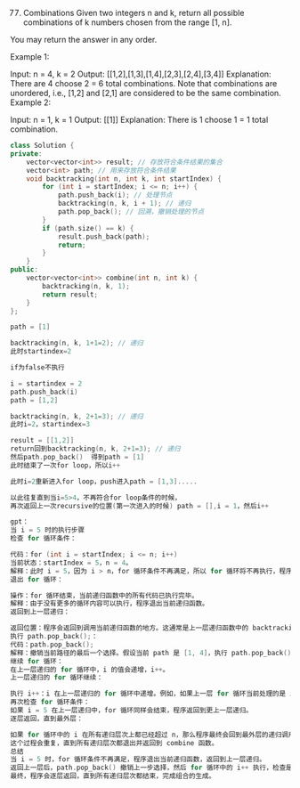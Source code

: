 77. Combinations
Given two integers n and k, return all possible combinations of k numbers chosen from the range [1, n].

You may return the answer in any order.

 

Example 1:

Input: n = 4, k = 2
Output: [[1,2],[1,3],[1,4],[2,3],[2,4],[3,4]]
Explanation: There are 4 choose 2 = 6 total combinations.
Note that combinations are unordered, i.e., [1,2] and [2,1] are considered to be the same combination.
Example 2:

Input: n = 1, k = 1
Output: [[1]]
Explanation: There is 1 choose 1 = 1 total combination.

```cpp
class Solution {
private:
    vector<vector<int>> result; // 存放符合条件结果的集合
    vector<int> path; // 用来存放符合条件结果
    void backtracking(int n, int k, int startIndex) {
        for (int i = startIndex; i <= n; i++) {
            path.push_back(i); // 处理节点
            backtracking(n, k, i + 1); // 递归
            path.pop_back(); // 回溯，撤销处理的节点
        }
        if (path.size() == k) {
            result.push_back(path);
            return;
        }
    }
public:
    vector<vector<int>> combine(int n, int k) {
        backtracking(n, k, 1);
        return result;
    }
};

path = [1]

backtracking(n, k, 1+1=2); // 递归
此时startindex=2

if为false不执行

i = startindex = 2
path.push_back(i)
path = [1,2]

backtracking(n, k, 2+1=3); // 递归
此时i=2，startindex=3

result = [[1,2]]
return回到backtracking(n, k, 2+1=3); // 递归
然后path.pop_back()  得到path = [1]
此时结束了一次for loop，所以i++

此时i=2重新进入for loop，push进入path = [1,3].....

以此往复直到当i=5>4，不再符合for loop条件的时候，
再次返回上一次recursive的位置(第一次进入的时候) path = [],i = 1，然后i++

gpt：
当 i = 5 时的执行步骤
检查 for 循环条件：

代码：for (int i = startIndex; i <= n; i++)
当前状态：startIndex = 5，n = 4。
解释：此时 i = 5，因为 i > n，for 循环条件不再满足，所以 for 循环将不再执行，程序跳到循环之后的代码。
退出 for 循环：

操作：for 循环结束，当前递归函数中的所有代码已执行完毕。
解释：由于没有更多的循环内容可以执行，程序退出当前递归函数。
返回到上一层递归：

返回位置：程序会返回到调用当前递归函数的地方。这通常是上一层递归函数中的 backtracking(n, k, startIndex) 语句之后的位置。
执行 path.pop_back();：
代码：path.pop_back();
解释：撤销当前路径的最后一个选择。假设当前 path 是 [1, 4]，执行 path.pop_back(); 后，path 变为 [1]。
继续 for 循环：
在上一层递归的 for 循环中，i 的值会递增，i++。
上一层递归的 for 循环继续：

执行 i++：i 在上一层递归的 for 循环中递增。例如，如果上一层 for 循环当前处理的是 i = 4，此时 i 将递增为 5。
再次检查 for 循环条件：
如果 i = 5 在上一层递归中，for 循环同样会结束，程序返回到更上一层递归。
逐层返回，直到最外层：

如果 for 循环中的 i 在所有递归层次上都已经超过 n，那么程序最终会回到最外层的递归调用。
这个过程会重复，直到所有递归层次都退出并返回到 combine 函数。
总结
当 i = 5 时，for 循环条件不再满足，程序退出当前递归函数，返回到上一层递归。
返回上一层后，path.pop_back() 撤销上一步选择，然后 for 循环中的 i++ 执行，检查是否继续循环或返回更上一层递归。
最终，程序会逐层返回，直到所有递归层次都结束，完成组合的生成。
```
